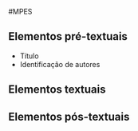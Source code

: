 #MPES 

## Elementos pré-textuais
- Título
- Identificação de autores

## Elementos textuais

## Elementos pós-textuais


